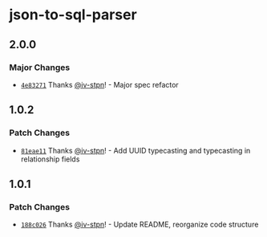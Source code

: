 # json-to-sql-parser

## 2.0.0

### Major Changes

- [`4e83271`](https://github.com/iv-stpn/json-to-sql-parser/commit/4e8327128e61ab5e851fc5da6da0e03c04282fda) Thanks [@iv-stpn](https://github.com/iv-stpn)! - Major spec refactor

## 1.0.2

### Patch Changes

- [`81eae11`](https://github.com/iv-stpn/json-to-sql-parser/commit/81eae11fc2bea2266a55ff39e08fa0d7039e762e) Thanks [@iv-stpn](https://github.com/iv-stpn)! - Add UUID typecasting and typecasting in relationship fields

## 1.0.1

### Patch Changes

- [`188c026`](https://github.com/iv-stpn/json-to-sql-parser/commit/188c02645660d686565afe28c7481bebe392c614) Thanks [@iv-stpn](https://github.com/iv-stpn)! - Update README, reorganize code structure
